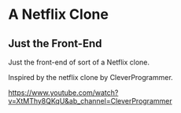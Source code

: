 # A Netflix Clone
## Just the Front-End

Just the front-end of sort of a Netflix clone.

Inspired by the netflix clone by CleverProgrammer.

https://www.youtube.com/watch?v=XtMThy8QKqU&ab_channel=CleverProgrammer